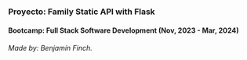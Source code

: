 ### Proyecto: Family Static API with Flask
#### Bootcamp: Full Stack Software Development (Nov, 2023 - Mar, 2024)
###### Made by: Benjamín Finch.
